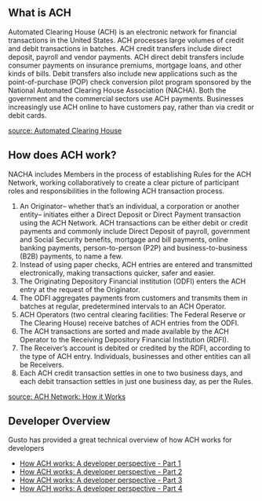 ## What is ACH
Automated Clearing House (ACH) is an electronic network for financial transactions in the United States. ACH processes large volumes of credit and debit transactions in batches. ACH credit transfers include direct deposit, payroll and vendor payments. ACH direct debit transfers include consumer payments on insurance premiums, mortgage loans, and other kinds of bills. Debit transfers also include new applications such as the point-of-purchase (POP) check conversion pilot program sponsored by the National Automated Clearing House Association (NACHA). Both the government and the commercial sectors use ACH payments. Businesses increasingly use ACH online to have customers pay, rather than via credit or debit cards.

[source: Automated Clearing House](https://en.wikipedia.org/wiki/Automated_Clearing_House)

## How does ACH work?
NACHA includes Members in the process of establishing Rules for the ACH Network, working collaboratively to create a clear picture of participant roles and responsibilities in the following ACH transaction process.


1. An Originator– whether that’s an individual, a corporation or another entity– initiates either a Direct Deposit or Direct Payment transaction using the ACH Network. ACH transactions can be either debit or credit payments and commonly include Direct Deposit of payroll, government and Social Security benefits, mortgage and bill payments, online banking payments, person-to-person (P2P) and business-to-business (B2B) payments, to name a few.
2. Instead of using paper checks, ACH entries are entered and transmitted electronically, making transactions quicker, safer and easier.
3. The Originating Depository Financial institution (ODFI) enters the ACH entry at the request of the Originator.
4. The ODFI aggregates payments from customers and transmits them in batches at regular, predetermined intervals to an ACH Operator.
5. ACH Operators (two central clearing facilities: The Federal Reserve or The Clearing House) receive batches of ACH entries from the ODFI.
6. The ACH transactions are sorted and made available by the ACH Operator to the Receiving Depository Financial Institution (RDFI).
7. The Receiver’s account is debited or credited by the RDFI, according to the type of ACH entry. Individuals, businesses and other entities can all be Receivers.
8. Each ACH credit transaction settles in one to two business days, and each debit transaction settles in just one business day, as per the Rules.

[source: ACH Network: How it Works](https://www.nacha.org/ach-network)

## Developer Overview

Gusto has provided a great technical overview of how ACH works for developers

- [How ACH works: A developer perspective - Part 1](http://engineering.gusto.com/how-ach-works-a-developer-perspective-part-1/)
- [How ACH works: A developer perspective - Part 2](http://engineering.gusto.com/how-ach-works-a-developer-perspective-part-2/)
- [How ACH works: A developer perspective - Part 3](http://engineering.gusto.com/how-ach-works-a-developer-perspective-part-3/)
- [How ACH works: A developer perspective - Part 4](http://engineering.gusto.com/how-ach-works-a-developer-perspective-part-4/)
